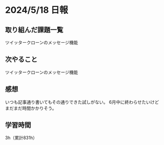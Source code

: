 # 2024/5/18 日報
## 取り組んだ課題一覧
ツイッタークローンのメッセージ機能

## 次やること
ツイッタークローンのメッセージ機能

## 感想
いつも記事通り書いてもその通りできた試しがない。
6月中に終わらせたいけどまだまだ時間かかりそう。

## 学習時間
3h（累計831h）